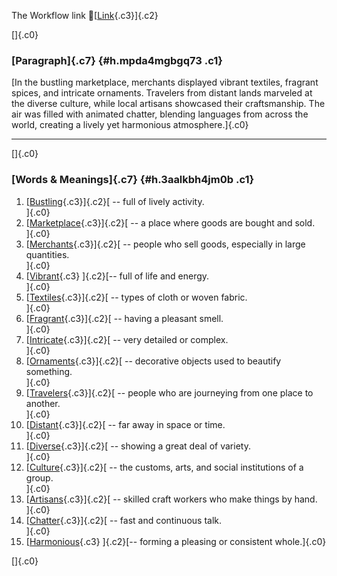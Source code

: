 The Workflow link
👏[[Link](https://www.google.com/url?q=http://www.google.com&sa=D&source=editors&ust=1759448447675720&usg=AOvVaw0bfDiwmAT61g5C6uNCx8Tr){.c3}]{.c2}

[]{.c0}

### [Paragraph]{.c7} {#h.mpda4mgbgq73 .c1}

[In the bustling marketplace, merchants displayed vibrant textiles,
fragrant spices, and intricate ornaments. Travelers from distant lands
marveled at the diverse culture, while local artisans showcased their
craftsmanship. The air was filled with animated chatter, blending
languages from across the world, creating a lively yet harmonious
atmosphere.]{.c0}

------------------------------------------------------------------------

[]{.c0}

### [Words & Meanings]{.c7} {#h.3aalkbh4jm0b .c1}

1.  [[Bustling](https://www.google.com/url?q=http://www.google.com&sa=D&source=editors&ust=1759448447676645&usg=AOvVaw0UMejMRy87DnFqGkfxnAmA){.c3}]{.c2}[ --
    full of lively activity.\
    ]{.c0}
2.  [[Marketplace](https://www.google.com/url?q=http://www.google.com&sa=D&source=editors&ust=1759448447676831&usg=AOvVaw26h9Zp1WsiT-BrQ8LZMLxB){.c3}]{.c2}[ --
    a place where goods are bought and sold.\
    ]{.c0}
3.  [[Merchants](https://www.google.com/url?q=http://www.google.com&sa=D&source=editors&ust=1759448447677014&usg=AOvVaw1PyQo1dQzPLNSpsPdw5ogN){.c3}]{.c2}[ --
    people who sell goods, especially in large quantities.\
    ]{.c0}
4.  [[Vibrant](https://www.google.com/url?q=http://www.google.com&sa=D&source=editors&ust=1759448447677220&usg=AOvVaw0SOua-NZXDBqb6yz0-nVD-){.c3}
    ]{.c2}[-- full of life and energy.\
    ]{.c0}
5.  [[Textiles](https://www.google.com/url?q=http://www.google.com&sa=D&source=editors&ust=1759448447677398&usg=AOvVaw0aYC-ztIkyHU3PwufHKAPh){.c3}]{.c2}[ --
    types of cloth or woven fabric.\
    ]{.c0}
6.  [[Fragrant](https://www.google.com/url?q=http://www.google.com&sa=D&source=editors&ust=1759448447677608&usg=AOvVaw0D1Uo0dsb-ZhK6jwRtcyqC){.c3}]{.c2}[ --
    having a pleasant smell.\
    ]{.c0}
7.  [[Intricate](https://www.google.com/url?q=http://www.google.com&sa=D&source=editors&ust=1759448447677789&usg=AOvVaw3x3cczdbklC9v_XJwVDeMq){.c3}]{.c2}[ --
    very detailed or complex.\
    ]{.c0}
8.  [[Ornaments](https://www.google.com/url?q=http://www.google.com&sa=D&source=editors&ust=1759448447677964&usg=AOvVaw1pgNBcCkvUdkId1sAX-w0F){.c3}]{.c2}[ --
    decorative objects used to beautify something.\
    ]{.c0}
9.  [[Travelers](https://www.google.com/url?q=http://www.google.com&sa=D&source=editors&ust=1759448447678168&usg=AOvVaw3bT_iS17WyaIWQzM9Kdjhj){.c3}]{.c2}[ --
    people who are journeying from one place to another.\
    ]{.c0}
10. [[Distant](https://www.google.com/url?q=http://www.google.com&sa=D&source=editors&ust=1759448447678510&usg=AOvVaw0JaxWD6_oUzOctY8ceoj5M){.c3}]{.c2}[ --
    far away in space or time.\
    ]{.c0}
11. [[Diverse](https://www.google.com/url?q=http://www.google.com&sa=D&source=editors&ust=1759448447678719&usg=AOvVaw071KeNJHdEb40qNoREwHfB){.c3}]{.c2}[ --
    showing a great deal of variety.\
    ]{.c0}
12. [[Culture](https://www.google.com/url?q=http://www.google.com&sa=D&source=editors&ust=1759448447678910&usg=AOvVaw1XYmX3Cwc5pG5PB-KbRZyU){.c3}]{.c2}[ --
    the customs, arts, and social institutions of a group.\
    ]{.c0}
13. [[Artisans](https://www.google.com/url?q=http://www.google.com&sa=D&source=editors&ust=1759448447679141&usg=AOvVaw0YFiHcQhPsWA3SDxBN4kHs){.c3}]{.c2}[ --
    skilled craft workers who make things by hand.\
    ]{.c0}
14. [[Chatter](https://www.google.com/url?q=http://www.google.com&sa=D&source=editors&ust=1759448447679367&usg=AOvVaw1JexunA-5PLzDxqR9SJi0e){.c3}]{.c2}[ --
    fast and continuous talk.\
    ]{.c0}
15. [[Harmonious](https://www.google.com/url?q=http://www.google.com&sa=D&source=editors&ust=1759448447679573&usg=AOvVaw0hxOQjOjEMrJLOxEdPNQNg){.c3}
    ]{.c2}[-- forming a pleasing or consistent whole.]{.c0}

[]{.c0}
